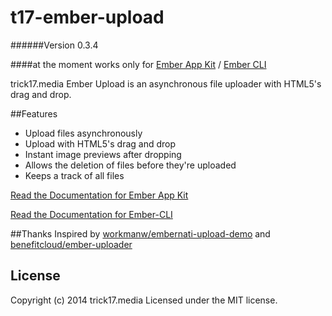 t17-ember-upload
================

######Version 0.3.4

####at the moment works only for [Ember App Kit](https://github.com/stefanpenner/ember-app-kit) / [Ember CLI](https://github.com/stefanpenner/ember-cli)

trick17.media Ember Upload is an asynchronous file uploader with HTML5's drag and drop.

##Features

* Upload files asynchronously
* Upload with HTML5's drag and drop
* Instant image previews after dropping
* Allows the deletion of files before they're uploaded
* Keeps a track of all files

[Read the Documentation for Ember App Kit](https://github.com/trick17media/t17-ember-upload/tree/master/doc/ember-app-kit.md)

[Read the Documentation for Ember-CLI](https://github.com/trick17media/t17-ember-upload/tree/master/doc/ember-cli.md)

##Thanks
Inspired by [workmanw/embernati-upload-demo](https://github.com/workmanw/embernati-upload-demo) and [benefitcloud/ember-uploader](https://github.com/benefitcloud/ember-uploader)

## License
Copyright (c) 2014 trick17.media
Licensed under the MIT license.
